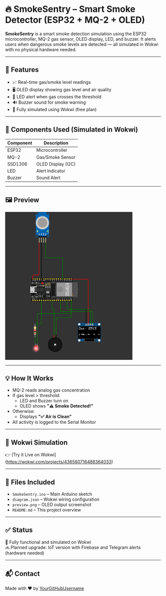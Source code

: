 # 🔥 SmokeSentry – Smart Smoke Detector (ESP32 + MQ-2 + OLED)

**SmokeSentry** is a smart smoke detection simulation using the ESP32 microcontroller, MQ-2 gas sensor, OLED display, LED, and buzzer. It alerts users when dangerous smoke levels are detected — all simulated in Wokwi with no physical hardware needed.

---

## 🧠 Features

- 📈 Real-time gas/smoke level readings
- 🖥️ OLED display showing gas level and air quality
- 🔴 LED alert when gas crosses the threshold
- 🔊 Buzzer sound for smoke warning
- 🧪 Fully simulated using Wokwi (free plan)

---

## 🧰 Components Used (Simulated in Wokwi)

| Component | Description |
|----------|-------------|
| ESP32    | Microcontroller |
| MQ-2     | Gas/Smoke Sensor |
| SSD1306  | OLED Display (I2C) |
| LED      | Alert Indicator |
| Buzzer   | Sound Alert |

---

## 🖼️ Preview

![preview](preview.png)

---

## 💡 How It Works

- MQ-2 reads analog gas concentration
- If gas level > threshold:
  - LED and Buzzer turn on
  - OLED shows **"⚠️ Smoke Detected!"**
- Otherwise:
  - Displays **"✅ Air is Clean"**
- All activity is logged to the Serial Monitor

---

## 🔗 Wokwi Simulation

👉 [Try it Live on Wokwi] (https://wokwi.com/projects/436560716488364033)


---

## 📂 Files Included

- `SmokeSentry.ino` – Main Arduino sketch
- `diagram.json` – Wokwi wiring configuration
- `preview.png` – OLED output screenshot
- `README.md` – This project overview

---

## ✅ Status

🚀 Fully functional and simulated on Wokwi  
🔜 Planned upgrade: IoT version with Firebase and Telegram alerts (hardware needed)

---

## 📬 Contact

Made with ❤️ by [YourGitHubUsername](https://wokwi.com/dashboard/projects)
